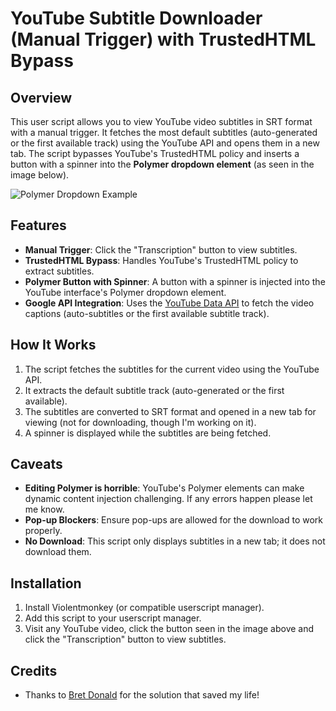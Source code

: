 # YouTube Subtitle Downloader (Manual Trigger) with TrustedHTML Bypass

## Overview
This user script allows you to view YouTube video subtitles in SRT format with a manual trigger. It fetches the most default subtitles (auto-generated or the first available track) using the YouTube API and opens them in a new tab. The script bypasses YouTube's TrustedHTML policy and inserts a button with a spinner into the **Polymer dropdown element** (as seen in the image below).

![Polymer Dropdown Example](https://imgur.com/dyMCBKu.png)

## Features
- **Manual Trigger**: Click the "Transcription" button to view subtitles.
- **TrustedHTML Bypass**: Handles YouTube's TrustedHTML policy to extract subtitles.
- **Polymer Button with Spinner**: A button with a spinner is injected into the YouTube interface's Polymer dropdown element.
- **Google API Integration**: Uses the [YouTube Data API](https://developers.google.com/youtube/v3/docs/captions/list?hl=it) to fetch the video captions (auto-subtitles or the first available subtitle track).

## How It Works
1. The script fetches the subtitles for the current video using the YouTube API.
2. It extracts the default subtitle track (auto-generated or the first available).
3. The subtitles are converted to SRT format and opened in a new tab for viewing (not for downloading, though I'm working on it).
4. A spinner is displayed while the subtitles are being fetched.

## Caveats
- **Editing Polymer is horrible**: YouTube's Polymer elements can make dynamic content injection challenging. If any errors happen please let me know.
- **Pop-up Blockers**: Ensure pop-ups are allowed for the download to work properly.
- **No Download**: This script only displays subtitles in a new tab; it does not download them.

## Installation
1. Install Violentmonkey (or compatible userscript manager).
2. Add this script to your userscript manager.
3. Visit any YouTube video, click the button seen in the image above and click the "Transcription" button to view subtitles.

## Credits
- Thanks to [Bret Donald](https://stackoverflow.com/questions/78081057/how-can-i-download-youtube-captions-using-javascript) for the solution that saved my life!
